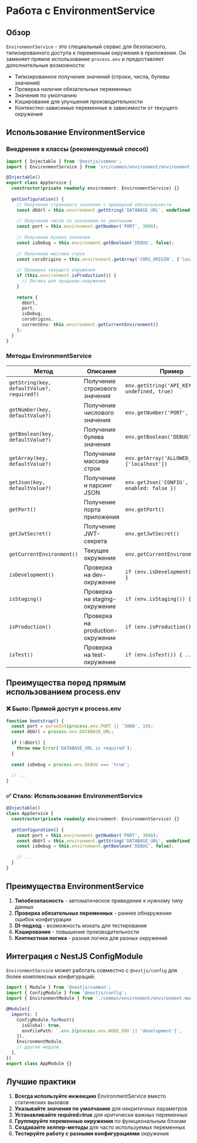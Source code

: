 # Работа с EnvironmentService

## Обзор

`EnvironmentService` - это специальный сервис для безопасного, типизированного доступа к переменным окружения в приложении. Он заменяет прямое использование `process.env` и предоставляет дополнительные возможности:

- Типизированное получение значений (строки, числа, булевы значения)
- Проверка наличия обязательных переменных
- Значения по умолчанию
- Кэширование для улучшения производительности
- Контекстно-зависимые переменные в зависимости от текущего окружения

## Использование EnvironmentService

### Внедрение в классы (рекомендуемый способ)

```typescript
import { Injectable } from '@nestjs/common';
import { EnvironmentService } from 'src/common/environment/environment.service';

@Injectable()
export class AppService {
  constructor(private readonly environment: EnvironmentService) {}
  
  getConfiguration() {
    // Получение строкового значения с проверкой обязательности
    const dbUrl = this.environment.getString('DATABASE_URL', undefined, true);
    
    // Получение числа со значением по умолчанию
    const port = this.environment.getNumber('PORT', 3000);
    
    // Получение булева значения
    const isDebug = this.environment.getBoolean('DEBUG', false);
    
    // Получение массива строк
    const corsOrigins = this.environment.getArray('CORS_ORIGIN', ['localhost']);
    
    // Проверка текущего окружения
    if (this.environment.isProduction()) {
      // Логика для продакшн-окружения
    }
    
    return {
      dbUrl,
      port,
      isDebug,
      corsOrigins,
      currentEnv: this.environment.getCurrentEnvironment()
    };
  }
}
```

### Методы EnvironmentService

| Метод | Описание | Пример |
|-------|----------|--------|
| `getString(key, defaultValue?, required?)` | Получение строкового значения | `env.getString('API_KEY', undefined, true)` |
| `getNumber(key, defaultValue?)` | Получение числового значения | `env.getNumber('PORT', 3000)` |
| `getBoolean(key, defaultValue?)` | Получение булева значения | `env.getBoolean('DEBUG', false)` |
| `getArray(key, defaultValue?)` | Получение массива строк | `env.getArray('ALLOWED_ORIGINS', ['localhost'])` |
| `getJson(key, defaultValue?)` | Получение и парсинг JSON | `env.getJson('CONFIG', { enabled: false })` |
| `getPort()` | Получение порта приложения | `env.getPort()` |
| `getJwtSecret()` | Получение JWT-секрета | `env.getJwtSecret()` |
| `getCurrentEnvironment()` | Текущее окружение | `env.getCurrentEnvironment()` |
| `isDevelopment()` | Проверка на dev-окружение | `if (env.isDevelopment()) { ... }` |
| `isStaging()` | Проверка на staging-окружение | `if (env.isStaging()) { ... }` |
| `isProduction()` | Проверка на production-окружение | `if (env.isProduction()) { ... }` |
| `isTest()` | Проверка на test-окружение | `if (env.isTest()) { ... }` |

## Преимущества перед прямым использованием process.env

### ❌ Было: Прямой доступ к process.env

```typescript
function bootstrap() {
  const port = parseInt(process.env.PORT || '3000', 10);
  const dbUrl = process.env.DATABASE_URL;
  
  if (!dbUrl) {
    throw new Error('DATABASE_URL is required');
  }
  
  const isDebug = process.env.DEBUG === 'true';
  
  // ...
}
```

### ✅ Стало: Использование EnvironmentService

```typescript
@Injectable()
class AppService {
  constructor(private readonly environment: EnvironmentService) {}
  
  getConfiguration() {
    const port = this.environment.getNumber('PORT', 3000);
    const dbUrl = this.environment.getString('DATABASE_URL', undefined, true);
    const isDebug = this.environment.getBoolean('DEBUG', false);
    
    // ...
  }
}
```

## Преимущества EnvironmentService

1. **Типобезопасность** - автоматическое приведение к нужному типу данных
2. **Проверка обязательных переменных** - раннее обнаружение ошибок конфигурации
3. **DI-подход** - возможность мокать для тестирования
4. **Кэширование** - повышение производительности
5. **Контекстная логика** - разная логика для разных окружений

## Интеграция с NestJS ConfigModule

`EnvironmentService` может работать совместно с `@nestjs/config` для более комплексных конфигураций:

```typescript
import { Module } from '@nestjs/common';
import { ConfigModule } from '@nestjs/config';
import { EnvironmentModule } from './common/environment/environment.module';

@Module({
  imports: [
    ConfigModule.forRoot({
      isGlobal: true,
      envFilePath: `.env.${process.env.NODE_ENV || 'development'}`,
    }),
    EnvironmentModule,
    // другие модули
  ],
})
export class AppModule {}
```

## Лучшие практики

1. **Всегда используйте инжекцию** EnvironmentService вместо статических вызовов
2. **Указывайте значения по умолчанию** для некритичных параметров
3. **Устанавливайте required=true** для критически важных переменных
4. **Группируйте переменные окружения** по функциональным блокам
5. **Создавайте хелпер-методы** для часто используемых переменных
6. **Тестируйте работу с разными конфигурациями** окружения
